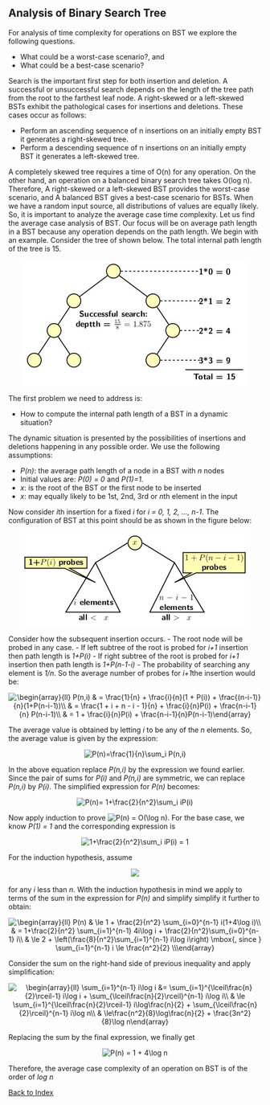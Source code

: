 ## Analysis of Binary Search Tree

For analysis of time complexity for operations on BST we explore the following questions.
- What could be a worst-case scenario?, and
- What could be a best-case scenario?

Search is the important first step for both insertion and deletion. A successful or unsuccessful search depends on the length of the tree path from the root to the farthest leaf node.
A right-skewed or a left-skewed BSTs exhibit the pathological cases for insertions and deletions. These cases occur as follows:
- Perform an ascending sequence of n insertions on an initially empty BST it generates a right-skewed tree.
- Perform a descending sequence of n insertions on an initially empty BST it generates a left-skewed tree.

A completely skewed tree requires a time of O(n) for any operation. On the other hand, an operation on a balanced binary search tree takes O(log n). Therefore,
A right-skewed or a left-skewed BST provides the worst-case scenario, and
A balanced BST gives a best-case scenario for BSTs.
When we have a random input source, all distributions of values are equally likely. So, it is important to analyze the average case time complexity. Let us find 
the average case analysis of BST. Our focus will be on average path length in a BST because any operation depends on the path length.
We begin with an example. Consider the tree of shown below. The total internal path length of the tree is 15.
<p align="center">
<img src="../images/BSTinternalPath.jpg">
</p>

The first problem we need to address is:

- How to compute the internal path length of a BST in a dynamic situation? 

The dynamic situation is presented by the possibilities of insertions and deletions happening in any possible order. We use the following assumptions:

- <i>P(n)</i>: the  average path length of a node in a BST with <i>n</i> nodes 
- Initial values are: <i>P(0) = 0</i> and <i>P(1)=1</i>.
- <i>x</i>: is the root of the BST or the first node to be inserted
- <i>x</i>: may equally likely to be 1st, 2nd, 3rd or <i>n</i>th element in the input  

Now consider <i>i</i>th insertion for a fixed <i>i</i> for <i>i = 0, 1, 2, ..., n-1</i>. The configuration of BST at this point should be as shown in 
the figure below:
<p align="center">
<img src="../images/averageCaseBST.jpg">
</p>
Consider how the subsequent insertion occurs.
- The root node will be probed in any case.
- If left subtree of the root is probed for <i>i+1</i> insertion then path length is <i>1+P(i)</i>
- If right subtree of the root is probed for <i>i+1</i> insertion then path length is <i>1+P(n-1-i)</i>
- The probability of searching any element is <i>1/n</i>.
So the average number of probes for <i>i+1</i>the insertion would be:
<p align="center">
<img src="https://latex.codecogs.com/svg.image?\begin{array}{ll}&space;P(n,i)&space;&&space;=&space;\frac{1}{n}&space;&plus;&space;\frac{i}{n}(1&space;&plus;&space;P(i))&space;&plus;&space;\frac{(n-i-1)}{n}(1&plus;P(n-i-1))\\&space;&space;&space;&space;&space;&space;&space;&&space;=&space;\frac{1&space;&plus;&space;i&space;&plus;&space;n&space;-&space;i&space;-&space;1}{n}&space;&plus;&space;\frac{i}{n}P(i)&space;&plus;&space;\frac{n-i-1}{n}&space;P(n-i-1)\\&space;&space;&space;&space;&space;&space;&space;&space;&&space;=&space;1&space;&plus;&space;\frac{i}{n}P(i)&space;&plus;&space;\frac{n-i-1}{n}P(n-i-1)\end{array}&space;" title="\begin{array}{ll} P(n,i) & = \frac{1}{n} + \frac{i}{n}(1 + P(i)) + \frac{(n-i-1)}{n}(1+P(n-i-1))\\ & = \frac{1 + i + n - i - 1}{n} + \frac{i}{n}P(i) + \frac{n-i-1}{n} P(n-i-1)\\ & = 1 + \frac{i}{n}P(i) + \frac{n-i-1}{n}P(n-i-1)\end{array} " />
  </p>

The average value is obtained by letting <i>i</i> to be any of the <i>n</i> elements. So, the average value is given by the expression:
<p align="center">
<img src="https://latex.codecogs.com/svg.image?&space;&space;P(n)=\frac{1}{n}\sum_i&space;P(n,i)" title=" P(n)=\frac{1}{n}\sum_i P(n,i)" />
  
  </p>
In the above equation replace <i>P(n,i)</i> by the expression we found earlier. Since the pair of sums for <i>P(i)</i> and <i>P(n,i)</i> are symmetric, 
we can replace <i>P(n,i)</i> by <i>P(i)</i>. The simplified expression for <i>P(n)</i> becomes:
<p align="center">
<img src="https://latex.codecogs.com/svg.image?&space;&space;P(n)=&space;1&plus;\frac{2}{n^2}\sum_i&space;iP(i)" title=" P(n)= 1+\frac{2}{n^2}\sum_i iP(i)" />
  </p>
  
Now apply induction to prove <img src="https://latex.codecogs.com/svg.image?P(n)&space;=&space;O(\log&space;n)" title="P(n) = O(\log n)" />. 
For the base case, we know <i>P(1) = 1</i> and the corresponding expression is 
<p align="center"><img src="https://latex.codecogs.com/svg.image?1&plus;\frac{2}{n^2}\sum_i&space;iP(i)&space;=&space;1" title="1+\frac{2}{n^2}\sum_i iP(i) = 1" /></p>
For the induction hypothesis, assume 
<p align="center">
  <img src="https://latex.codecogs.com/svg.image?1&space;&plus;&space;4\log&space;i">
  </p>
  for any <i>i</i> less than <i>n</i>. With the induction hypothesis in mind we apply to terms of the sum in the expression for <i>P(n)</i> and simplify simplify it further to obtain: 
<p align="center">
<img src="https://latex.codecogs.com/svg.image?\begin{array}{ll}&space;&space;P(n)&space;&&space;\le&space;1&space;&plus;&space;\frac{2}{n^2}&space;\sum_{i=0}^{n-1}&space;i(1&plus;4\log&space;i)\\&space;&space;&space;&space;&space;&space;&space;&space;&space;&space;&space;&space;&space;&space;&space;&space;&space;&&space;=&space;1&plus;\frac{2}{n^2}&space;\sum_{i=1}^{n-1}&space;4i\log&space;i&space;&plus;&space;\frac{2}{n^2}\sum_{i=0}^{n-1}&space;i\\&space;&space;&space;&space;&space;&space;&space;&space;&space;&space;&space;&space;&space;&space;&space;&space;&space;&&space;\le&space;2&space;&plus;&space;\left(\frac{8}{n^2}\sum_{i=1}^{n-1}&space;i\log&space;i\right)&space;\mbox{,&space;since&space;}&space;\sum_{i=1}^{n-1}&space;i&space;\le&space;\frac{n^2}{2}&space;\\\end{array}" title="\begin{array}{ll} P(n) & \le 1 + \frac{2}{n^2} \sum_{i=0}^{n-1} i(1+4\log i)\\ & = 1+\frac{2}{n^2} \sum_{i=1}^{n-1} 4i\log i + \frac{2}{n^2}\sum_{i=0}^{n-1} i\\ & \le 2 + \left(\frac{8}{n^2}\sum_{i=1}^{n-1} i\log i\right) \mbox{, since } \sum_{i=1}^{n-1} i \le \frac{n^2}{2} \\\end{array}" />
</p>
Consider the sum on the right-hand side of previous inequality and apply simplification:
<p align="center">
<img src="https://latex.codecogs.com/svg.image?\begin{array}{ll}&space;&space;\sum_{i=1}^{n-1}&space;i\log&space;i&space;&=&space;&space;\sum_{i=1}^{\lceil\frac{n}{2}\rceil-1}&space;i\log&space;i&space;&plus;&space;\sum_{\lceil\frac{n}{2}\rceil}^{n-1}&space;i\log&space;i\\&space;&space;&space;&space;&space;&space;&space;&space;&space;&space;&space;&space;&space;&space;&space;&space;&space;&space;&space;&space;&space;&space;&space;&space;&space;&space;&space;&space;&space;&space;&space;&space;&space;&space;&space;&&space;\le&space;\sum_{i=1}^{\lceil\frac{n}{2}\rceil-1}&space;i\log\frac{n}{2}&space;&plus;&space;\sum_{\lceil\frac{n}{2}\rceil}^{n-1}&space;i\log&space;n\\&space;&space;&space;&space;&space;&space;&space;&space;&space;&space;&space;&space;&space;&space;&space;&space;&space;&space;&space;&space;&space;&space;&space;&space;&space;&space;&space;&space;&space;&space;&space;&space;&space;&space;&&space;\le\frac{n^2}{8}\log\frac{n}{2}&space;&plus;&space;\frac{3n^2}{8}\log&space;n\end{array}" title="\begin{array}{ll} \sum_{i=1}^{n-1} i\log i &= \sum_{i=1}^{\lceil\frac{n}{2}\rceil-1} i\log i + \sum_{\lceil\frac{n}{2}\rceil}^{n-1} i\log i\\ & \le \sum_{i=1}^{\lceil\frac{n}{2}\rceil-1} i\log\frac{n}{2} + \sum_{\lceil\frac{n}{2}\rceil}^{n-1} i\log n\\ & \le\frac{n^2}{8}\log\frac{n}{2} + \frac{3n^2}{8}\log n\end{array}" />
  </p>
Replacing the sum by the final expression, we finally get 
<p align="center">
<img src="https://latex.codecogs.com/svg.image?P(n)&space;=&space;1&space;&plus;&space;4\log&space;n" title="P(n) = 1 + 4\log n" />
</p>
Therefore, the average case complexity of an operation on BST is of the order of <i>log n</i>

[Back to Index](../index.md)
